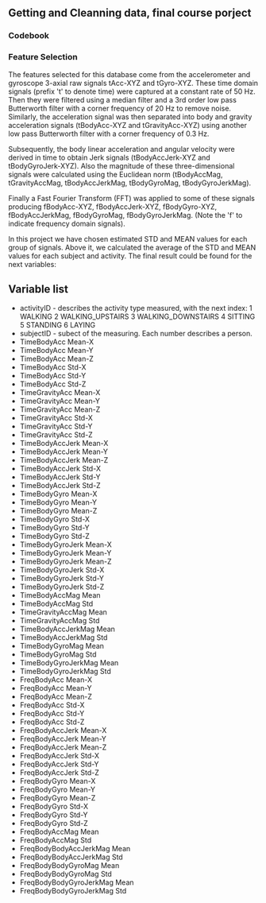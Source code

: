 ## Getting and Cleanning data, final course porject

### **Codebook**

### Feature Selection 
The features selected for this database come from the accelerometer and gyroscope 3-axial raw signals tAcc-XYZ and tGyro-XYZ. These time domain signals (prefix 't' to denote time) were captured at a constant rate of 50 Hz. Then they were filtered using a median filter and a 3rd order low pass Butterworth filter with a corner frequency of 20 Hz to remove noise. Similarly, the acceleration signal was then separated into body and gravity acceleration signals (tBodyAcc-XYZ and tGravityAcc-XYZ) using another low pass Butterworth filter with a corner frequency of 0.3 Hz. 

Subsequently, the body linear acceleration and angular velocity were derived in time to obtain Jerk signals (tBodyAccJerk-XYZ and tBodyGyroJerk-XYZ). Also the magnitude of these three-dimensional signals were calculated using the Euclidean norm (tBodyAccMag, tGravityAccMag, tBodyAccJerkMag, tBodyGyroMag, tBodyGyroJerkMag). 

Finally a Fast Fourier Transform (FFT) was applied to some of these signals producing fBodyAcc-XYZ, fBodyAccJerk-XYZ, fBodyGyro-XYZ, fBodyAccJerkMag, fBodyGyroMag, fBodyGyroJerkMag. (Note the 'f' to indicate frequency domain signals). 

In this project we have chosen estimated STD and MEAN values for each group of signals. Above it, we calculated the average of the STD and MEAN values for each subject and activity. The final result could be found for the next variables:

## Variable list
* activityID - describes the activity type measured, with the next index:
				1 WALKING
				2 WALKING_UPSTAIRS
				3 WALKING_DOWNSTAIRS
				4 SITTING
				5 STANDING
				6 LAYING              
* subjectID  - subect of the measuring. Each number describes a person.               
* TimeBodyAcc Mean-X           
* TimeBodyAcc Mean-Y          
* TimeBodyAcc Mean-Z           
* TimeBodyAcc Std-X           
* TimeBodyAcc Std-Y            
* TimeBodyAcc Std-Z           
* TimeGravityAcc Mean-X
* TimeGravityAcc Mean-Y        
* TimeGravityAcc Mean-Z        
* TimeGravityAcc Std-X        
* TimeGravityAcc Std-Y         
* TimeGravityAcc Std-Z         
* TimeBodyAccJerk Mean-X       
* TimeBodyAccJerk Mean-Y      
* TimeBodyAccJerk Mean-Z       
* TimeBodyAccJerk Std-X        
* TimeBodyAccJerk Std-Y        
* TimeBodyAccJerk Std-Z       
* TimeBodyGyro Mean-X          
* TimeBodyGyro Mean-Y          
* TimeBodyGyro Mean-Z          
* TimeBodyGyro Std-X          
* TimeBodyGyro Std-Y           
* TimeBodyGyro Std-Z           
* TimeBodyGyroJerk Mean-X      
* TimeBodyGyroJerk Mean-Y     
* TimeBodyGyroJerk Mean-Z      
* TimeBodyGyroJerk Std-X       
* TimeBodyGyroJerk Std-Y       
* TimeBodyGyroJerk Std-Z      
* TimeBodyAccMag Mean          
* TimeBodyAccMag Std           
* TimeGravityAccMag Mean       
* TimeGravityAccMag Std       
* TimeBodyAccJerkMag Mean      
* TimeBodyAccJerkMag Std       
* TimeBodyGyroMag Mean         
* TimeBodyGyroMag Std         
* TimeBodyGyroJerkMag Mean     
* TimeBodyGyroJerkMag Std      
* FreqBodyAcc Mean-X           
* FreqBodyAcc Mean-Y          
* FreqBodyAcc Mean-Z           
* FreqBodyAcc Std-X            
* FreqBodyAcc Std-Y            
* FreqBodyAcc Std-Z           
* FreqBodyAccJerk Mean-X       
* FreqBodyAccJerk Mean-Y       
* FreqBodyAccJerk Mean-Z       
* FreqBodyAccJerk Std-X       
* FreqBodyAccJerk Std-Y        
* FreqBodyAccJerk Std-Z        
* FreqBodyGyro Mean-X          
* FreqBodyGyro Mean-Y         
* FreqBodyGyro Mean-Z          
* FreqBodyGyro Std-X           
* FreqBodyGyro Std-Y           
* FreqBodyGyro Std-Z          
* FreqBodyAccMag Mean          
* FreqBodyAccMag Std           
* FreqBodyBodyAccJerkMag Mean  
* FreqBodyBodyAccJerkMag Std  
* FreqBodyBodyGyroMag Mean     
* FreqBodyBodyGyroMag Std      
* FreqBodyBodyGyroJerkMag Mean 
* FreqBodyBodyGyroJerkMag Std 